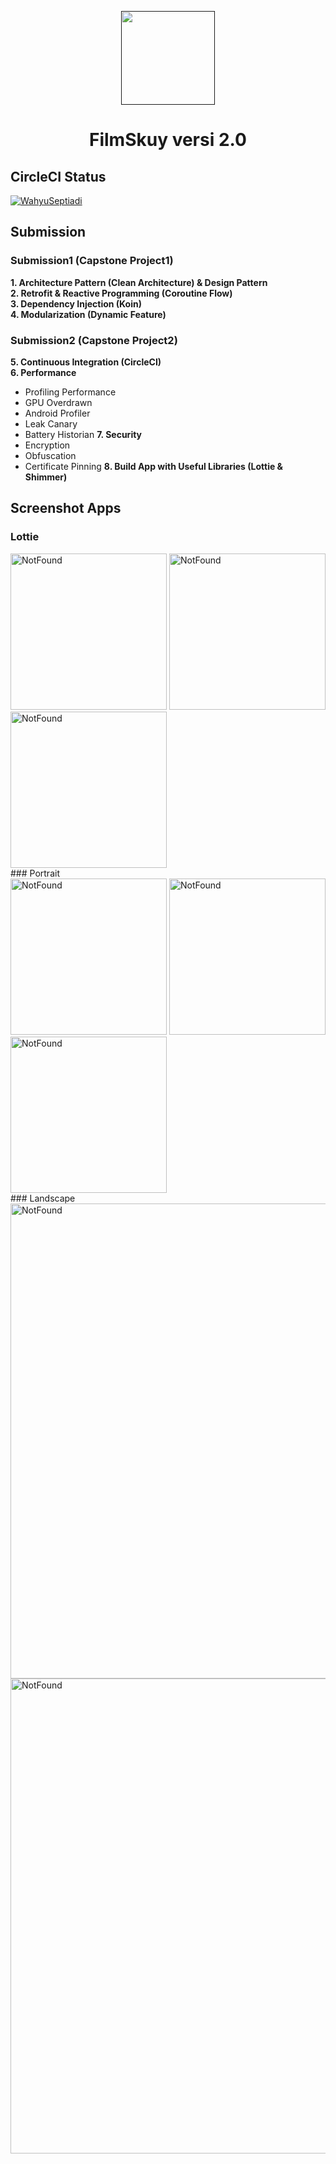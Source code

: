 <p align="center"><a href=""><img height="150" src="assets/logo.png"></a></p>
<h1 align="center">FilmSkuy versi 2.0</h1>

## CircleCI Status
[![WahyuSeptiadi](https://circleci.com/gh/WahyuSeptiadi/AndroidExpert.svg?style=svg)](https://circleci.com/gh/WahyuSeptiadi/AndroidExpert)

## Submission
### Submission1 (Capstone Project1)
**1. Architecture Pattern (Clean Architecture) & Design Pattern**<br>
**2. Retrofit & Reactive Programming (Coroutine Flow)**<br>
**3. Dependency Injection (Koin)**<br>
**4. Modularization (Dynamic Feature)**<br>

### Submission2 (Capstone Project2)
**5. Continuous Integration (CircleCI)**<br>
**6. Performance**<br>
* Profiling Performance
* GPU Overdrawn
* Android Profiler
* Leak Canary
* Battery Historian
**7. Security**<br>
* Encryption
* Obfuscation
* Certificate Pinning
**8. Build App with Useful Libraries (Lottie & Shimmer)**<br>

## Screenshot Apps
### Lottie
<div>
  <img src="assets/splash.jpg" alt="NotFound" width="250">
  <img src="assets/notfound.jpg" alt="NotFound" width="250">
  <img src="assets/empty.jpg" alt="NotFound" width="250">
</div>
### Portrait
<div>
  <img src="assets/home.jpg" alt="NotFound" width="250">
  <img src="assets/disconnect.jpg" alt="NotFound" width="250">
  <img src="assets/detail.jpg" alt="NotFound" width="250">
</div>
### Landscape
<div>
  <img src="assets/home2.jpg" alt="NotFound" width="760">
  <img src="assets/detail2.jpg" alt="NotFound" width="760">
</div>